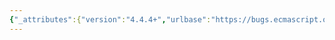 ```yaml
---
{"_attributes":{"version":"4.4.4+","urlbase":"https://bugs.ecmascript.org/","maintainer":"dherman@mozilla.com"},"bug":{"bug_id":1056,"creation_ts":"2012-11-25 23:41:00 -0800","short_desc":"15.2.3.{8,9}: \"MakeSecuure\"","delta_ts":"2012-12-21 18:08:25 -0800","product":"Draft for 6th Edition","component":"editorial issue","version":"Rev 12: November 22, 2012 Draft","rep_platform":"All","op_sys":"All","bug_status":"RESOLVED","resolution":"FIXED","priority":"Normal","bug_severity":"normal","everconfirmed":true,"reporter":{"uid":"jmdyck","name":"Michael Dyck"},"assigned_to":{"uid":"allen","name":"Allen Wirfs-Brock"},"long_desc":[{"commentid":2810,"comment_count":0,"who":{"uid":"jmdyck","name":"Michael Dyck"},"bug_when":"2012-11-25 23:41:01 -0800","thetext":"In 15.2.3.8 \"Object.seal ( O )\",\nstep 2 says:\n     Let status be the result of MakeSecuure(O, false).\n\nDelete a 'u' from \"MakeSecuure\".\n\nDitto 15.2.3.9."},{"commentid":2811,"comment_count":1,"who":{"uid":"jmdyck","name":"Michael Dyck"},"bug_when":"2012-11-25 23:46:14 -0800","thetext":"Actually, there's no such thing as \"MakeSecure\".\n\nChange to \"MakeObjectSecure\"?"},{"commentid":2812,"comment_count":2,"who":{"uid":"allen","name":"Allen Wirfs-Brock"},"bug_when":"2012-11-26 08:32:46 -0800","thetext":"corrected in rev 13 editor's draft"}]}}
---
```

